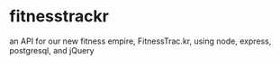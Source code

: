 # fitnesstrackr
an API for our new fitness empire, FitnessTrac.kr, using node, express, postgresql, and jQuery
